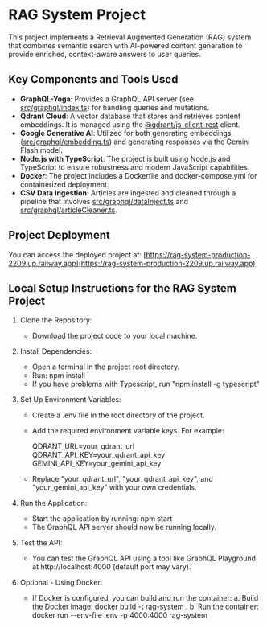 # RAG System Project

This project implements a Retrieval Augmented Generation (RAG) system that combines semantic search with AI-powered content generation to provide enriched, context-aware answers to user queries.

## Key Components and Tools Used

- **GraphQL-Yoga**: Provides a GraphQL API server (see [src/graphql/index.ts](src/graphql/index.ts)) for handling queries and mutations.
- **Qdrant Cloud**: A vector database that stores and retrieves content embeddings. It is managed using the [@qdrant/js-client-rest](https://www.npmjs.com/package/@qdrant/js-client-rest) client.
- **Google Generative AI**: Utilized for both generating embeddings ([src/graphql/embedding.ts](src/graphql/embedding.ts)) and generating responses via the Gemini Flash model.
- **Node.js with TypeScript**: The project is built using Node.js and TypeScript to ensure robustness and modern JavaScript capabilities.
- **Docker**: The project includes a Dockerfile and docker-compose.yml for containerized deployment.
- **CSV Data Ingestion**: Articles are ingested and cleaned through a pipeline that involves [src/graphql/dataInject.ts](src/graphql/dataInject.ts) and [src/graphql/articleCleaner.ts](src/graphql/articleCleaner.ts).

## Project Deployment

You can access the deployed project at:
[https://rag-system-production-2209.up.railway.app](https://rag-system-production-2209.up.railway.app)

## Local Setup Instructions for the RAG System Project

1. Clone the Repository:

   - Download the project code to your local machine.

2. Install Dependencies:

   - Open a terminal in the project root directory.
   - Run: npm install
   - If you have problems with Typescript, run "npm install -g typescript"

3. Set Up Environment Variables:

   - Create a .env file in the root directory of the project.
   - Add the required environment variable keys. For example:

     QDRANT_URL=your_qdrant_url
     QDRANT_API_KEY=your_qdrant_api_key
     GEMINI_API_KEY=your_gemini_api_key

   - Replace "your_qdrant_url", "your_qdrant_api_key", and "your_gemini_api_key" with your own credentials.

4. Run the Application:

   - Start the application by running: npm start
   - The GraphQL API server should now be running locally.

5. Test the API:

   - You can test the GraphQL API using a tool like GraphQL Playground at http://localhost:4000 (default port may vary).

6. Optional - Using Docker:
   - If Docker is configured, you can build and run the container:
     a. Build the Docker image: docker build -t rag-system .
     b. Run the container: docker run --env-file .env -p 4000:4000 rag-system
